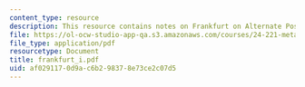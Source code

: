 ```yaml
---
content_type: resource
description: This resource contains notes on Frankfurt on Alternate Possibilities.
file: https://ol-ocw-studio-app-qa.s3.amazonaws.com/courses/24-221-metaphysics-free-will-fall-2004/af0291170d9ac6b298378e73ce2c07d5_frankfurt_i.pdf
file_type: application/pdf
resourcetype: Document
title: frankfurt_i.pdf
uid: af029117-0d9a-c6b2-9837-8e73ce2c07d5
---
```

